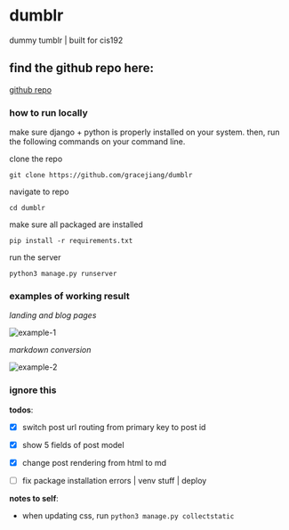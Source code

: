 # dumblr
dummy tumblr | built for cis192



## find the github repo here:

[github repo](https://github.com/gracejiang/dumblr)




### how to run locally

make sure django + python is properly installed on your system. then, run the following commands on your command line.

clone the repo
```
git clone https://github.com/gracejiang/dumblr
```

navigate to repo
```
cd dumblr
```

make sure all packaged are installed
```
pip install -r requirements.txt
```

run the server
```
python3 manage.py runserver
```



### examples of working result

*landing and blog pages*

![example-1](assets/example-1.gif)



*markdown conversion*

![example-2](assets/example-2.gif)

### ignore this

**todos**:

- [x] switch post url routing from primary key to post id
- [x] show 5 fields of post model
- [x] change post rendering from html to md
- [ ] fix package installation errors | venv stuff | deploy



**notes to self**:

* when updating css, run ```python3 manage.py collectstatic```